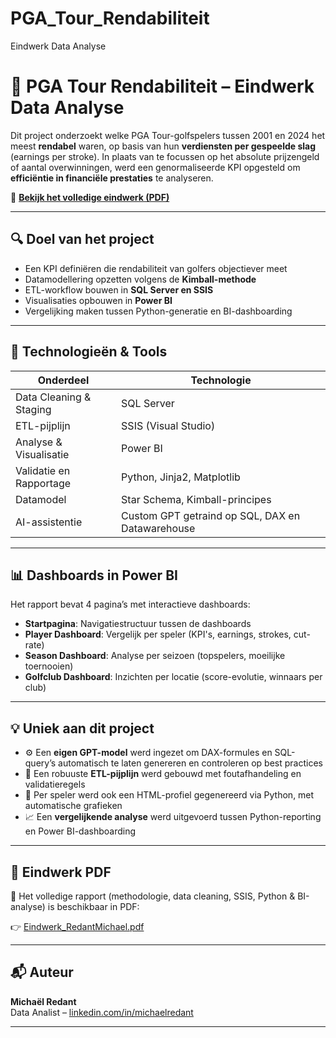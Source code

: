 # PGA_Tour_Rendabiliteit
Eindwerk Data Analyse
# 🎯 PGA Tour Rendabiliteit – Eindwerk Data Analyse

Dit project onderzoekt welke PGA Tour-golfspelers tussen 2001 en 2024 het meest **rendabel** waren, op basis van hun **verdiensten per gespeelde slag** (earnings per stroke). In plaats van te focussen op het absolute prijzengeld of aantal overwinningen, werd een genormaliseerde KPI opgesteld om **efficiëntie in financiële prestaties** te analyseren.

📄 **[Bekijk het volledige eindwerk (PDF)](https://github.com/MichaelRedant/PGA_Tour_Rendabiliteit/blob/main/Eindwerk_RedantMichael.pdf)**

---

## 🔍 Doel van het project

- Een KPI definiëren die rendabiliteit van golfers objectiever meet
- Datamodellering opzetten volgens de **Kimball-methode**
- ETL-workflow bouwen in **SQL Server en SSIS**
- Visualisaties opbouwen in **Power BI**
- Vergelijking maken tussen Python-generatie en BI-dashboarding

---

## 🧱 Technologieën & Tools

| Onderdeel | Technologie |
|----------|-------------|
| Data Cleaning & Staging | SQL Server |
| ETL-pijplijn | SSIS (Visual Studio) |
| Analyse & Visualisatie | Power BI |
| Validatie en Rapportage | Python, Jinja2, Matplotlib |
| Datamodel | Star Schema, Kimball-principes |
| AI-assistentie | Custom GPT getraind op SQL, DAX en Datawarehouse |

---

## 📊 Dashboards in Power BI

Het rapport bevat 4 pagina’s met interactieve dashboards:

- **Startpagina**: Navigatiestructuur tussen de dashboards
- **Player Dashboard**: Vergelijk per speler (KPI's, earnings, strokes, cut-rate)
- **Season Dashboard**: Analyse per seizoen (topspelers, moeilijke toernooien)
- **Golfclub Dashboard**: Inzichten per locatie (score-evolutie, winnaars per club)

---

## 💡 Uniek aan dit project

- ⚙️ Een **eigen GPT-model** werd ingezet om DAX-formules en SQL-query’s automatisch te laten genereren en controleren op best practices
- 🔄 Een robuuste **ETL-pijplijn** werd gebouwd met foutafhandeling en validatieregels
- 📁 Per speler werd ook een HTML-profiel gegenereerd via Python, met automatische grafieken
- 📈 Een **vergelijkende analyse** werd uitgevoerd tussen Python-reporting en Power BI-dashboarding

---

## 📎 Eindwerk PDF

📘 Het volledige rapport (methodologie, data cleaning, SSIS, Python & BI-analyse) is beschikbaar in PDF:

👉 [Eindwerk_RedantMichael.pdf](https://github.com/MichaelRedant/PGA_Tour_Rendabiliteit/blob/main/Eindwerk_RedantMichael.pdf)

---

## 📬 Auteur

**Michaël Redant**  
Data Analist – [linkedin.com/in/michaelredant](https://linkedin.com/in/michaelredant)

---
